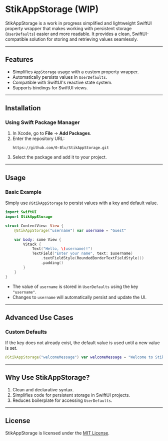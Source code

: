 # **StikAppStorage (WIP)**

StikAppStorage is a work in progress simplified and lightweight SwiftUI property wrapper that makes working with persistent storage (`UserDefaults`) easier and more readable. It provides a clean, SwiftUI-compatible solution for storing and retrieving values seamlessly.

---

## **Features**
- Simplifies `AppStorage` usage with a custom property wrapper.
- Automatically persists values in `UserDefaults`.
- Compatible with SwiftUI's reactive state system.
- Supports bindings for SwiftUI views.

---

## **Installation**

### **Using Swift Package Manager**
1. In Xcode, go to **File** → **Add Packages**.
2. Enter the repository URL:
   ```
   https://github.com/0-Blu/StikAppStorage.git
   ```
3. Select the package and add it to your project.

---

## **Usage**

### **Basic Example**

Simply use `@StikAppStorage` to persist values with a key and default value.

```swift
import SwiftUI
import StikAppStorage

struct ContentView: View {
    @StikAppStorage("username") var username = "Guest"

    var body: some View {
        VStack {
            Text("Hello, \(username)!")
            TextField("Enter your name", text: $username)
                .textFieldStyle(RoundedBorderTextFieldStyle())
                .padding()
        }
    }
}
```

- The value of `username` is stored in `UserDefaults` using the key `"username"`.
- Changes to `username` will automatically persist and update the UI.

---

## **Advanced Use Cases**

### **Custom Defaults**
If the key does not already exist, the default value is used until a new value is set.

```swift
@StikAppStorage("welcomeMessage") var welcomeMessage = "Welcome to StikAppStorage!"
```

---

## **Why Use StikAppStorage?**
1. Clean and declarative syntax.
2. Simplifies code for persistent storage in SwiftUI projects.
3. Reduces boilerplate for accessing `UserDefaults`.

---

## **License**

StikAppStorage is licensed under the [MIT License](LICENSE).
